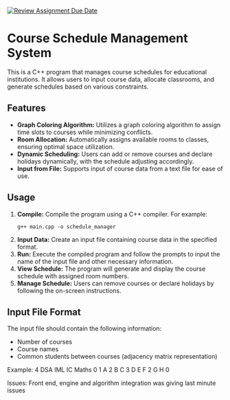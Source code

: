 [![Review Assignment Due Date](https://classroom.github.com/assets/deadline-readme-button-24ddc0f5d75046c5622901739e7c5dd533143b0c8e959d652212380cedb1ea36.svg)](https://classroom.github.com/a/234bMY4A)

# Course Schedule Management System

This is a C++ program that manages course schedules for educational institutions. It allows users to input course data, allocate classrooms, and generate schedules based on various constraints.

## Features

- **Graph Coloring Algorithm:** Utilizes a graph coloring algorithm to assign time slots to courses while minimizing conflicts.
- **Room Allocation:** Automatically assigns available rooms to classes, ensuring optimal space utilization.
- **Dynamic Scheduling:** Users can add or remove courses and declare holidays dynamically, with the schedule adjusting accordingly.
- **Input from File:** Supports input of course data from a text file for ease of use.

## Usage

1. **Compile:** Compile the program using a C++ compiler. For example:
    ```
    g++ main.cpp -o schedule_manager
    ```
2. **Input Data:** Create an input file containing course data in the specified format.
3. **Run:** Execute the compiled program and follow the prompts to input the name of the input file and other necessary information.
4. **View Schedule:** The program will generate and display the course schedule with assigned room numbers.
5. **Manage Schedule:** Users can remove courses or declare holidays by following the on-screen instructions.

## Input File Format

The input file should contain the following information:

- Number of courses
- Course names
- Common students between courses (adjacency matrix representation)

Example:
4 DSA IML IC Maths 0 1 A 2 B C 3 D E F 2 G H 0


Issues:
Front end, engine and algorithm integration was giving last minute issues

